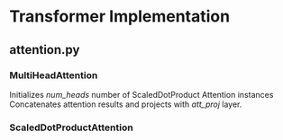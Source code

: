 # Transformer Implementation

## attention.py
### MultiHeadAttention
Initializes <i>num_heads</i> number of ScaledDotProduct Attention instances<br>
Concatenates attention results and projects with <i>att_proj</i> layer.
### ScaledDotProductAttention



